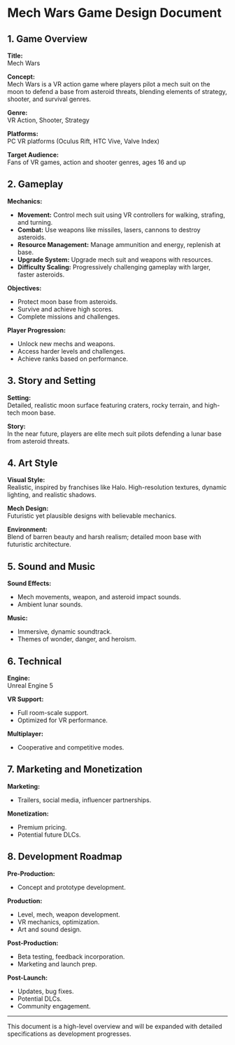 # Mech Wars Game Design Document

## 1. Game Overview

**Title:**  
Mech Wars

**Concept:**  
Mech Wars is a VR action game where players pilot a mech suit on the moon to defend a base from asteroid threats, blending elements of strategy, shooter, and survival genres.

**Genre:**  
VR Action, Shooter, Strategy

**Platforms:**  
PC VR platforms (Oculus Rift, HTC Vive, Valve Index)

**Target Audience:**  
Fans of VR games, action and shooter genres, ages 16 and up

## 2. Gameplay

**Mechanics:**
- **Movement:** Control mech suit using VR controllers for walking, strafing, and turning.
- **Combat:** Use weapons like missiles, lasers, cannons to destroy asteroids.
- **Resource Management:** Manage ammunition and energy, replenish at base.
- **Upgrade System:** Upgrade mech suit and weapons with resources.
- **Difficulty Scaling:** Progressively challenging gameplay with larger, faster asteroids.

**Objectives:**
- Protect moon base from asteroids.
- Survive and achieve high scores.
- Complete missions and challenges.

**Player Progression:**
- Unlock new mechs and weapons.
- Access harder levels and challenges.
- Achieve ranks based on performance.

## 3. Story and Setting

**Setting:**  
Detailed, realistic moon surface featuring craters, rocky terrain, and high-tech moon base.

**Story:**  
In the near future, players are elite mech suit pilots defending a lunar base from asteroid threats.

## 4. Art Style

**Visual Style:**  
Realistic, inspired by franchises like Halo. High-resolution textures, dynamic lighting, and realistic shadows.

**Mech Design:**  
Futuristic yet plausible designs with believable mechanics.

**Environment:**  
Blend of barren beauty and harsh realism; detailed moon base with futuristic architecture.

## 5. Sound and Music

**Sound Effects:**
- Mech movements, weapon, and asteroid impact sounds.
- Ambient lunar sounds.

**Music:**
- Immersive, dynamic soundtrack.
- Themes of wonder, danger, and heroism.

## 6. Technical

**Engine:**  
Unreal Engine 5

**VR Support:**
- Full room-scale support.
- Optimized for VR performance.

**Multiplayer:**
- Cooperative and competitive modes.

## 7. Marketing and Monetization

**Marketing:**
- Trailers, social media, influencer partnerships.

**Monetization:**
- Premium pricing.
- Potential future DLCs.

## 8. Development Roadmap

**Pre-Production:**
- Concept and prototype development.

**Production:**
- Level, mech, weapon development.
- VR mechanics, optimization.
- Art and sound design.

**Post-Production:**
- Beta testing, feedback incorporation.
- Marketing and launch prep.

**Post-Launch:**
- Updates, bug fixes.
- Potential DLCs.
- Community engagement.

---

This document is a high-level overview and will be expanded with detailed specifications as development progresses.
